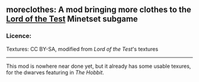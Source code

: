 ## moreclothes: A mod bringing more clothes to the [Lord of the Test](https://github.com/minetest-LOTT/Lord-of-the-Test) Minetset subgame

### Licence:

Textures: CC BY-SA, modified from *Lord of the Test*'s textures

-----------------

This mod is nowhere near done yet, but it already has some usable texures, for the dwarves featuring in *The Hobbit*.
